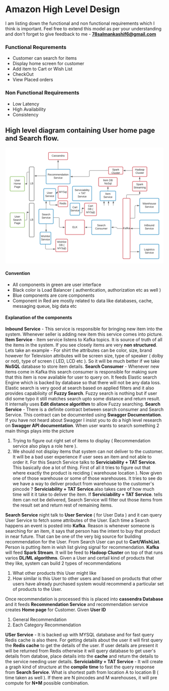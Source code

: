 # Amazon High Level Design

I am listing down the functional and non functional requirements which I think is important. Feel free to extend this model as per your understanding and don't forget to give feedback to me - **78salmankashif6@gmail.com**

### Functional Requrements

- Customer can search for items
- Display home screen for customer
- Add item to Cart or Wish List
- CheckOut
- View Placed orders

### Non Functional Requirements

- Low Latency
- High Availability
- Consistency

## High level diagram containing User home page and Search flow.

![plot](./diagrams/Search_and_Home_Page.png)

#### Convention

- All components in green are user interface
- Black color is Load Balancer ( authentication, authorization etc as well )
- Blue components are core components
- Component in Red are mostly related to data like databases, cache, messaging queue, big data etc

#### Explanation of the components

**Inbound Service** - This service is responsible for bringing new item into the system. Whenever seller is adding new item this service comes into picture.
**Item Service** - Item service listens to Kafka topics. It is source of truth of all the items in the system. If you see closely items are very **non structured**. Lets take an example - For shirt the attributes can be color, size, brand however for Television attributes will be screen size, type of speaker ( dolby or not), type of screen ( LED, LCD etc ). So it will be much better if we take **NoSQL** database to store item details.
**Search Consumer** - Whenever new items come in Kafka this search consumer is responsible for making sure that this item is now available for user to query on. It feeds Elastic search Engine which is backed by database so that there will not be any data loss. Elastic search is very good at search based on applied filters and it also provides capabiloity of **Fuzzy Search**. Fuzzy search is nothing but if user did some typo it still matches search upto some distance and return result. It internally uses **Edit distance algorithm** to allow Fuzzy searching.
**Search Service** - There is a definite contract between search consumer and Search Service. This contract can be documented using **Swagger Documentation**. If you have not heard about Swagger I insist you to do a high level research on **Swagger API documentation**.
When user wants to search something 2 main things plays into the picture

1. Trying to figure out right set of items to display ( Recommendation service also plays a role here ).
2. We should not display items that system can not deliver to the customer. It will be a bad user experience if user sees an item and not able to order it.
   For this Search Service talks to **Serviciability + TAT Service**. This basically doe a lot of thing. First of all it tries to figure out that where exactly the product is reciding ( warehouse location ). Now given one of those warehouse or some of those warehouses. It tries to see do we have a way to deliver product from warehouse to the customer's pincode ? **Serviciability + TAT Service**.also takes care of how much time will it it take to deliver the item.
   If **Serviciability + TAT Service**. tells item can not be delivered, Search Service will filter out those items from the result set and return rest of remaining items.

**Search Service** night talk to **User Service** ( for User Data ) and it can query User Service to fetch some attributes of the User. Each time a Search happens an event is posted into **Kafka**. Reason is whenever someone is searching for an item, it says that person has the intent to buy that product in near future. That can be one of the very big source for building recommendation for the User.
From Search User can put to **Cart/WishList**. Person is putting item in wish list giving signal for recommendation.
**Kafka** will feed **Spark Stream**. It will be feed to **Hadoop Cluster** on top of that runs varios **DL/ML algorithms**.
Given a User and certail kind of products that they like, system can build 2 types of recommendations

1. What other products this User might like
2. How similar is this User to other users and based on products that other users have already purchased system would recommend a particular set of products to the User.

Once recommendation is processed this is placed into **cassendra Database** and it feeds **Recommendation Service** and recommendation service creates **Home page** for Customer.
Given **User ID**

1. General Recommendation
2. Each Category Recommendation

**USer Service** - It is backed up with MYSQL database and for fast query Redis cache is also there. For getting details about the user it will first query the **Redis cache** to get the details of the user. If user details are present it will be returned from Redis otherwise it will query database to get user's details from databse, place details into the **cache** and return the details to the service needing user details.
**Serviciability + TAT Service** - It will create a graph kind of structure at the **compile time** to fast the query response from **Search Service**. What is shortest path from location A to location B ( time taken as well ).
If there are N pincodes and M warehouses, it will pre compute for **N\*M** possible combination.

